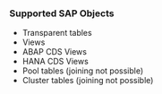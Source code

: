
### Supported SAP Objects 
- Transparent tables
- Views
- ABAP CDS Views
- HANA CDS Views
- Pool tables (joining not possible)
- Cluster tables (joining not possible)

